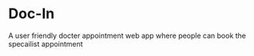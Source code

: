 # Doc-In
A user friendly docter appointment web app where people can book the specailist appointment
